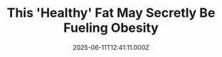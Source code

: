 ---
title: "This 'Healthy' Fat May Secretly Be Fueling Obesity"
date: 2025-06-11T12:41:11.000Z
category: Health
externalLink: "https://www.sciencedaily.com/releases/2025/06/250611084111.htm"
image: ""
excerpt: "A popular fat found in olive oil may not be as innocent as it seems. Scientists discovered that oleic acid, a major component of many high-fat foods, uniquely spurs the growth of new fat cells by manipulating specific proteins in the body. Unlike other fats, it boosts the number of 'fat cell soldiers,' setting the stage for obesity and possibly…"
---